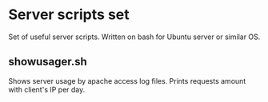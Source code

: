 # Server scripts set
Set of useful server scripts. Written on bash for Ubuntu server or similar OS.


## showusager.sh
Shows server usage by apache access log files.
Prints requests amount with client's IP per day.
